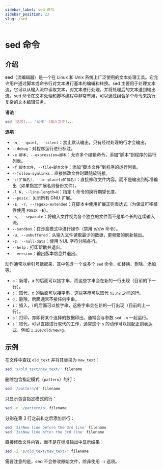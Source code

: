 ```yaml
---
sidebar_label: sed 命令
sidebar_position: 23
slug: /sed
---
```


# sed 命令



## 介绍

**sed**（流编辑器）是一个在 Linux 和 Unix 系统上广泛使用的文本处理工具。它允许用户通过脚本或命令行对文本进行基本的编辑和转换。sed 主要用于处理文本流，它可以从输入流中读取文本，对文本进行处理，并将处理后的文本送到输出流。sed 命令在文本处理和脚本编程中非常有用，可以通过组合多个命令来执行复杂的文本编辑任务。

**语法**：

```bash
sed [选项]... '动作' [输入文件]...
```

**选项**：

- `-n, --quiet, --silent`：禁止默认输出，只有经过处理的行才会输出。
- `--debug`：对程序运行进行标注。
- `-e 脚本, --expression=脚本`：允许多个编辑命令，添加“脚本”到程序的运行列表。
- `-f 脚本文件, --file=脚本文件`：添加“脚本文件”到程序的运行列表。
- `--follow-symlinks`：直接修改文件时跟随软链接。
- `-i[扩展名], --in-place[=扩展名]`：直接修改文件内容，而不是输出到标准输出（如果指定扩展名则备份文件）。
- `-l N, --line-length=N`：指定 `l` 命令的换行期望长度。
- `--posix`：关闭所有 GNU 扩展。
- `-E, -r, --regexp-extended`：在脚本中使用扩展正则表达式（为保证可移植性使用 `POSIX -E`）。
- `-s, --separate`：将输入文件视为各个独立的文件而不是单个长的连续输入流。
- `--sandbox`：在沙盒模式中进行操作（禁用 e/r/w 命令）。
- `-u, --unbuffered`：从输入文件读取最少的数据，更频繁的刷新输出。
- `-z, --null-data`：使用 NUL 字符分隔各行。
- `--help`：打印帮助并退出。
- `--version`：输出版本信息并退出。

动作通常以单引号括起来，其中包含一个或多个 `sed` 命令，如替换、删除、添加等。

- `a`：新增，a 的后面可以接字串，而这些字串会在新的一行出现（目前的下一行）。
- `c`：取代，c 的后面可以接字串，这些字串可以取代 `n1,n2` 之间的行。
- `d`：删除，后面通常不接任何字串。
- `i`：插入，i 的后面可以接字串，这些字串会在新的一行出现（目前的上一行）。
- `p`：打印，亦即将某个选择的数据印出。通常会与参数 `sed -n` 一起运行。
- `s`：取代，可以直接进行取代的工作，通常这个 s 的动作可以搭配正则表达式，例如 `1,20s/old/new/g`。



## 示例

在文件中查找 `old_text` 并将其替换为 `new_text`：

```bash
sed 's/old_text/new_text/' filename
```

删除包含指定模式（`pattern`）的行：

```bash
sed '/pattern/d' filename
```

只显示包含指定模式的行：

```bash
sed -n '/pattern/p' filename
```

分别在第 3 行之前和之后添加新行：

```bash
sed '3i\New line before the 3rd line' filename
sed '3a\New line after the 3rd line' filename
```

直接修改文件内容，而不是在标准输出中显示结果：

```bash
sed -i 's/old_text/new_text/' filename
```

需要注意的是，sed 不会修改原始文件，除非使用 `-i` 选项。

